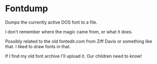 # Fontdump

Dumps the currently active DOS font to a file.

I don't remember where the magic came from, or what it does.

Possibly related to the old fontedit.com from Ziff Davis or
something like that. I liked to draw fonts in that.

If I find my old font archive I'll upload it. Our children
need to know!

